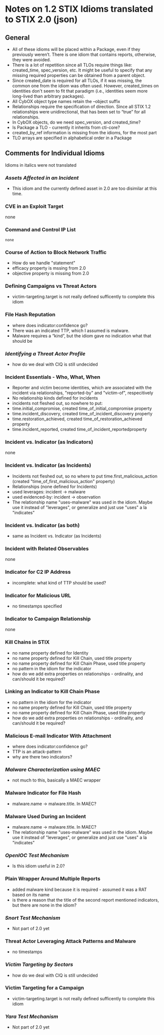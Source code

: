 # Notes on 1.2 STIX Idioms translated to STIX 2.0 (json)

## General
* All of these idioms will be placed within a Package, even if they previously weren’t.  There is one idiom that contains reports, otherwise, they were avoided.
* There is a lot of repetition since all TLOs require things like: created_time, spec_version, etc.  It might be useful to specify that any missing required properties can be obtained from a parent object.
* Since created_date is required for all TLOs, if it was missing, the common one from the idiom was often used.  However, created_times on identities don't seem to fit that paradigm (i.e., identities seem more long-lived than arbitrary packages).
* All CybOX object type names retain the –object suffix
* Relationships require the specification of direction. Since all STIX 1.2 relationships were unidirectional, that has been set to “true” for all relationships.
* In CybOX objects, do we need spec_version, and created_time?
* Is Package a TLO - currently it inherits from cti-core?
* created_by_ref information is missing from the idioms, for the most part 
* TLO arrays are specified in alphabetical order in a Package

## Comments for Individual Idioms

Idioms in italics were not translated

### *Assets Affected in an Incident*
* This idiom and the currently defined asset in 2.0 are too disimilar at this time.

### CVE in an Exploit Target
none

### Command and Control IP List
	none

### Course of Action to Block Network Traffic
* How do we handle "statement"
* efficacy property is mssing from 2.0
* objective property is missing from 2.0
    
### Defining Campaigns vs Threat Actors
* victim-targeting.target is not really defined sufficently to complete this idiom
    
### File Hash Reputation
* where does indicator:confidence go?
* There was an indicated TTP, which I assumed is malware.
* Malware requires a “kind”, but the idiom gave no indication what that should be

### *Identifying a Threat Actor Profile*
* how do we deal with CIQ is still undecided

### Incident Essentials - Who, What, When
* Reporter and victim become identities, which are associated with the incident via relationships, "reported-by" and "victim-of", respecitively
* No relationship kinds defined for incidents
* incidents not fleshed out, so nowhere to put:
 * time.initial_compromise, created time_of_initial_compromise property
 * time.incident_discovery, created time_of_incident_discovery property
 * time.restoration_achieved, created time_of_restoration_achieved property
 * time.incident_reported, created time_of_incident_reportedproperty
    
### Incident vs. Indicator (as Indicators)
none

### Incident vs. Indicator (as Incidents)
* Incidents not fleshed out, so no where to put time.first_malicious_action (created "time_of_first_malicious_action" property)
* Relationships (none defined for Incidents)
 * used leverages: incident -> malware
 * used evidenced-by: incident -> observation
* The relationship name "uses-malware" was used in the idiom.  Maybe use it instead of "leverages", or generalize and just use "uses" a la "indicates"
        
### Incident vs. Indicator (as both)
* same as Incident vs. Indicator (as Incidents)

### Incident with Related Observables
none

### Indicator for C2 IP Address
* incomplete: what kind of TTP should be used?
    
### Indicator for Malicious URL
* no timestamps specified
    
### Indicator to Campaign Relationship
none

### Kill Chains in STIX
* no name property defined for Identity
* no name property defined for Kill Chain, used title property
* no name property defined for Kill Chain Phase, used title property
* no pattern in the idiom for the indicator
* how do we add extra properties on relationships - ordinality, and can/should it be required?

### Linking an Indicator to Kill Chain Phase
* no pattern in the idiom for the indicator
* no name property defined for Kill Chain, used title property 
* no name property defined for Kill Chain Phase, used title property 
* how do we add extra properties on relationships - ordinality, and can/should it be required?
    
### Malicious E-mail Indicator With Attachment
* where does indicator:confidence go?
* TTP is an attack-pattern
* why are there two indicators?

### *Malware Characterization using MAEC*
* not much to this, basically a MAEC wrapper
    
### Malware Indicator for File Hash
* malware.name -> malware.title. In MAEC?

### Malware Used During an Incident
* malware.name -> malware.title. In MAEC?
* The relationship name "uses-malware" was used in the idiom.  Maybe use it instead of "leverages", or generalize and just use "uses" a la "indicates"
    
### *OpenIOC Test Mechanism*
* Is this idiom useful in 2.0?

### Plain Wrapper Around Multiple Reports
* added malware kind because it is required - assumed it was a RAT based on its name
* is there a reason that the title of the second report mentioned indicators, but there are none in the idiom?
    
### *Snort Test Mechanism*
* Not part of 2.0 yet

### Threat Actor Leveraging Attack Patterns and Malware
* no timestamps

### *Victim Targeting by Sectors*
* how do we deal with CIQ is still undecided

### Victim Targeting for a Campaign
* victim-targeting.target is not really defined sufficently to complete this idiom
    
### *Yara Test Mechanism*
* Not part of 2.0 yet

